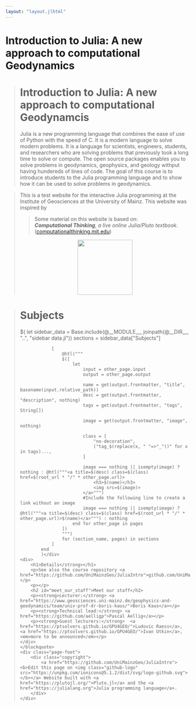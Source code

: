 ```yaml
---
layout: "layout.jlhtml"
---
```


<link rel="stylesheet" href="$(root_url)/assets/styles/homepage.css" type="text/css" />

<div id="title" class="banner">
    <h1>Introduction to Julia: <strong>A new approach to computational Geodynamics</strong></h1>
</div>
<!-- <img src="$(root_url)/assets/JGU_MAGMA.svg" class="logo"> -->
<div class="page-head">
    <blockquote class="contain">
        <div class="page-head-content">
            <div class="page-head-content-left">
                <h1>Introduction to Julia: <strong>A new approach to computational Geodynamcis</strong></h1>
                <p>Julia is a new programming language that combines the ease of use of Python with the speed of C. It is a modern language to solve modern problems. It is a language for scientists, engineers, students, and researchers who are solving problems that previously took a long time to solve or compute. The open source packages enables you to solve problems in geodynamics, geophysics, and geology withput having hundereds of lines of code. The goal of this course is to introduce students to the Julia programming language and to show how it can be used to solve problems in geodynamics.</p>
            </p>
    </blockquote>
<p></p>
<blockquote class="contain">
    <p>This is a test website for the interactive Julia programming at the Institute of Geosciences at the University of Mainz. This website was inspired by <blockquote style='font-style: normal;'>Some material on this website is based on: <br><em><b>Computational Thinking</b>, a live online Julia/Pluto textbook</em>. (<a href="https://computationalthinking.mit.edu/">computationalthinking.mit.edu</a>)</blockquote> </p>
    <p style="text-align:center;">
    <img src="$(root_url)/assets/jgu_logo.svg"
        width="150" 
        height="150">
    <!-- <p>Upon completion, students are well trained to be scientific “trilinguals”, seeing and experimenting with mathematics interactively as math is meant to be seen, and ready to participate and contribute to open source development of large projects and ecosystems.</p> -->
</blockquote>

<!-- <main class="homepage"> -->
<div class="contain">
    <blockquote class="contain">
        <h1>Subjects</h1>
        <div class="subjects">$(
            let
                sidebar_data = Base.include(@__MODULE__, joinpath(@__DIR__, "..", "sidebar data.jl"))
                sections = sidebar_data["Subjects"]

                [
                    @htl("""
                    $([
                        let
                            input = other_page.input
                            output = other_page.output

                            name = get(output.frontmatter, "title", basename(input.relative_path))
                            desc = get(output.frontmatter, "description", nothing)
                            tags = get(output.frontmatter, "tags", String[])

                            image = get(output.frontmatter, "image", nothing)

                            class = [
                                "no-decoration",
                                ("tag_$(replace(x, " "=>"_"))" for x in tags)...,
                            ]

                            image === nothing || isempty(image) ? nothing : @htl("""<a title=$(desc) class=$(class) href=$(root_url * "/" * other_page.url)>
                                <h3>$(name)</h3>
                                <img src=$(image)>
                            </a>""")
                            #Include the following line to create a link without an image
                            image === nothing || isempty(image) ? @htl("""<a title=$(desc) class=$(class) href=$(root_url * "/" * other_page.url)>$(name)</a>""") : nothing
                        end for other_page in pages
                    ])
                    """)
                    for (section_name, pages) in sections
                ]
            end
            )</div>
    <div>
        <h1>Details</strong></h1>
        <p>See also the course repository <a href="https://github.com/UniMainzGeo/JuliaIntro">github.com/UniMainzGeo/JuliaIntro</a>.</p>
        <p></p>
        <h2 id="meet_our_staff">Meet our staff</h2>
        <p><strong>Lecturer:</strong> <a href="https://www.geosciences.uni-mainz.de/geophysics-and-geodynamics/team/univ-prof-dr-boris-kaus/">Boris Kaus</a></p>
        <p><strong>Technical lead:</strong> <a href="https://github.com/aelligp">Pascal Aellig</a></p>
        <p><strong>Guest lecturers:</strong>  <a href="https://ptsolvers.github.io/GPU4GEO/">Ludovic Raess</a>, <a href="https://ptsolvers.github.io/GPU4GEO/">Ivan Utkin</a>, <em>more to be announced</em></p>
    </div>
    </blockquote>
    <div class="page-foot">
        <div class="copyright">
            <a href="https://github.com/UniMainzGeo/JuliaIntro"><b>Edit this page on <img class="github-logo" src="https://unpkg.com/ionicons@5.1.2/dist/svg/logo-github.svg"></b></a> Website built with <a href="https://plutojl.org/">Pluto.jl</a> and the <a href="https://julialang.org">Julia programming language</a>.
        </div>
    </div>
</div>